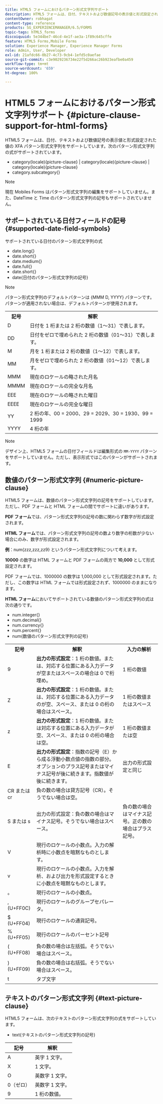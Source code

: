 ```yaml
---
title: HTML5 フォームにおけるパターン形式文字列サポート
description: HTML5 フォームは、日付、テキストおよび数値記号の表示値と形式設定された値の XFA パターン形式文字列をサポートしています。
contentOwner: robhagat
content-type: reference
products: SG_EXPERIENCEMANAGER/6.5/FORMS
topic-tags: hTML5_forms
discoiquuid: 5e344be7-46cd-4e1f-ae3a-1f89c645cffe
feature: HTML5 Forms,Mobile Forms
solution: Experience Manager, Experience Manager Forms
role: Admin, User, Developer
exl-id: 21afdc66-0b27-4c73-9cb4-1efd5c0aefae
source-git-commit: c3e9029236734e22f5d266ac26b923eafbe0a459
workflow-type: tm+mt
source-wordcount: '659'
ht-degree: 100%

---
```


# HTML5 フォームにおけるパターン形式文字列サポート {#picture-clause-support-for-html-forms}

HTML5 フォームは、日付、テキストおよび数値記号の表示値と形式設定された値の XFA パターン形式文字列をサポートしています。次のパターン形式文字列の式がサポートされています。

* category(locale){picture-clause} | category(locale){picture-clause} | category(locale){picture-clause}
* category.subcategory{}

>[!NOTE]
>
>現在 Mobiles Forms はパターン形式文字列の編集をサポートしていません。また、DateTime と Time のパターン形式文字列の記号もサポートされていません。

## サポートされている日付フィールドの記号 {#supported-date-field-symbols}

サポートされている日付のパターン形式文字列の式

* date.long{}
* date.short{}
* date.medium{}
* date.full{}
* date.short{}
* date{日付のパターン形式文字列の記号}

>[!NOTE]
>
>パターン形式文字列のデフォルトパターンは {MMM D, YYYY} パターンです。パターンが適用されない場合は、デフォルトパターンが使用されます。

<table>
 <tbody>
  <tr>
   <th><strong>記号</strong></th>
   <th>解釈</th>
  </tr>
  <tr>
   <td>D</td>
   <td>日付を 1 桁または 2 桁の数値（1～31）で表します。</td>
  </tr>
  <tr>
   <td>DD</td>
   <td>日付をゼロで埋められた 2 桁の数値（01～31）で表します。<br /> </td>
  </tr>
  <tr>
   <td>M</td>
   <td>月を 1 桁または 2 桁の数値（1～12）で表します。<br /> </td>
  </tr>
  <tr>
   <td>MM</td>
   <td>月をゼロで埋められた 2 桁の数値（01～12）で表します。<br /> </td>
  </tr>
  <tr>
   <td>MMM</td>
   <td>現在のロケールの略された月名<br /> </td>
  </tr>
  <tr>
   <td>MMMM</td>
   <td>現在のロケールの完全な月名<br /> </td>
  </tr>
  <tr>
   <td>EEE</td>
   <td>現在のロケールの略された曜日<br /> </td>
  </tr>
  <tr>
   <td>EEEE</td>
   <td>現在のロケールの完全な曜日<br /> </td>
  </tr>
  <tr>
   <td>YY</td>
   <td>2 桁の年、00 = 2000、29 = 2029、30 = 1930、99 = 1999<br /> </td>
  </tr>
  <tr>
   <td>YYYY</td>
   <td>4 桁の年<br /> </td>
  </tr>
 </tbody>
</table>

>[!NOTE]
>
> デザイン上、HTML5 フォームの日付フィールドは編集形式の `MM-YYYY` パターンをサポートしていません。ただし、表示形式ではこのパターンがサポートされます。

## 数値のパターン形式文字列 {#numeric-picture-clause}

HTML5 フォームは、数値のパターン形式文字列の記号をサポートしています。ただし、PDF フォームと HTML フォームの間でサポートに違いがあります。

**PDF フォーム**&#x200B;では、パターン形式文字列の記号の数に関わらず数字が形式設定されます。

**HTML フォーム**&#x200B;では、パターン形式文字列の記号の数より数字の桁数が少ない場合にのみ、数字が形式設定されます。

**例**：num{zzz,zzz,zz9} というパターン形式文字列について考えます。

**10000** の数字は HTML フォームと PDF フォームの両方で **10,000** として形式設定されます。

PDF フォームでは、1000000 の数字は 1,000,000 として形式設定されます。ただし、この数字は HTML フォームでは形式設定されず、1000000 のままになります。

**HTML フォーム**&#x200B;においてサポートされている数値のパターン形式文字列の式は次の通りです。

* num.integer{}
* num.decimal{}
* num.currency{}
* num.percent{}
* num{数値のパターン形式文字列の記号}

<table>
 <tbody>
  <tr>
   <th><strong>記号</strong></th>
   <th><strong>解釈</strong></th>
   <th>入力の解析</th>
  </tr>
  <tr>
   <td>9</td>
   <td><strong>出力の形式設定</strong>：1 桁の数値。または、対応する位置にある入力データが空またはスペースの場合は 0 で桁埋め。<br /> </td>
   <td>1 桁の数値</td>
  </tr>
  <tr>
   <td>Z</td>
   <td><strong>出力の形式設定</strong>：1 桁の数値。または、対応する位置にある入力データのが空、スペース、または 0 の桁の場合はスペース。<br /> </td>
   <td>1 桁の数値またはスペース</td>
  </tr>
  <tr>
   <td>z</td>
   <td><strong>出力の形式設定</strong>：1 桁の数値。または対応する位置にある入力データが空、スペース、または 0 の桁の場合は空。<br /> </td>
   <td>1 桁の数値または空</td>
  </tr>
  <tr>
   <td>E</td>
   <td><strong>出力の形式設定</strong>：指数の記号（E）から成る浮動小数点値の指数の部分。オプションのプラス記号またはマイナス記号が後に続きます。指数値が後に続きます。<br /> </td>
   <td>出力の形式設定と同じ</td>
  </tr>
  <tr>
   <td>CR または cr<br /> </td>
   <td>負の数の場合は貸方記号（CR）。そうでない場合は空。</td>
   <td><br type="_moz" /> </td>
  </tr>
  <tr>
   <td>S または s<br /> </td>
   <td>出力の形式設定：負の数の場合はマイナス記号。そうでない場合はスペース。<br /> </td>
   <td>負の数の場合はマイナス記号。正の数の場合はプラス記号。</td>
  </tr>
  <tr>
   <td>V</td>
   <td>現行のロケールの小数点。入力の解析時に小数点を暗黙なものとします。</td>
   <td><br type="_moz" /> </td>
  </tr>
  <tr>
   <td>v</td>
   <td>現行のロケールの小数点。入力を解析、および出力を形式設定するときに小数点を暗黙なものとします。</td>
   <td><br type="_moz" /> </td>
  </tr>
  <tr>
   <td>。</td>
   <td>現行のロケールの小数点。</td>
   <td><br type="_moz" /> </td>
  </tr>
  <tr>
   <td>, (U+FF0C)</td>
   <td>現行のロケールのグループセパレータ。</td>
   <td><br type="_moz" /> </td>
  </tr>
  <tr>
   <td>$ (U+FF04)</td>
   <td>現行のロケールの通貨記号。</td>
   <td><br type="_moz" /> </td>
  </tr>
  <tr>
   <td>% (U+FF05)</td>
   <td>現行のロケールのパーセント記号</td>
   <td><br type="_moz" /> </td>
  </tr>
  <tr>
   <td>( (U+FF08)</td>
   <td>負の数の場合は左括弧。そうでない場合はスペース。</td>
   <td><br type="_moz" /> </td>
  </tr>
  <tr>
   <td>) (U+FF09)</td>
   <td>負の数の場合は右括弧。そうでない場合はスペース。</td>
   <td><br type="_moz" /> </td>
  </tr>
  <tr>
   <td>t</td>
   <td>タブ文字</td>
   <td><br type="_moz" /> </td>
  </tr>
 </tbody>
</table>

## テキストのパターン形式文字列 {#text-picture-clause}

HTML5 フォームは、次のテキストのパターン形式文字列の式をサポートしています。

* text{テキストのパターン形式文字列の記号}

| **記号** | **解釈** |
|---|---|
| A | 英字 1 文字。 |
| X | 1 文字。 |
| O | 英数字 1 文字。 |
| 0（ゼロ） | 英数字 1 文字。 |
| 9 | 1 桁の数値。 |
